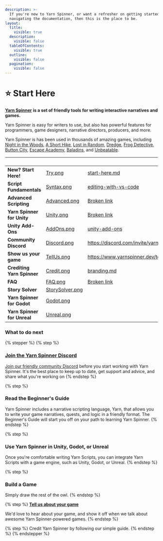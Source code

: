 ```yaml
---
description: >-
  If you're new to Yarn Spinner, or want a refresher on getting started or
  navigating the documentation, then this is the place to be.
layout:
  title:
    visible: true
  description:
    visible: false
  tableOfContents:
    visible: true
  outline:
    visible: false
  pagination:
    visible: false
---
```


# ⭐ Start Here

[**Yarn Spinner**](https://yarnspinner.dev) **is a set of friendly tools for writing interactive narratives and games.**&#x20;

Yarn Spinner is easy for writers to use, but also has powerful features for programmers, game designers, narrative directors, producers, and more.

Yarn Spinner is has been used in thousands of amazing games, including [Night in the Woods](http://nightinthewoods.com), [A Short Hike](https://ashorthike.com), [Lost in Random](https://www.ea.com/en-au/games/lost-in-random), [Dredge](https://www.dredge.game), [Frog Detective](https://frogdetective.net), [Button City](https://www.buttoncitygame.com), [Escape Academy](https://escapeacademygame.com/en), [Baladins](https://www.baladinsgame.com), and [Unbeatable](https://www.unbeatablegame.com).

<table data-view="cards" data-full-width="false"><thead><tr><th></th><th data-hidden data-card-cover data-type="files"></th><th data-hidden data-card-target data-type="content-ref"></th><th data-hidden><select></select></th><th data-hidden></th></tr></thead><tbody><tr><td><strong>New? Start Here!</strong></td><td><a href=".gitbook/assets/Try.png">Try.png</a></td><td><a href="write-yarn-scripts/start-here.md">start-here.md</a></td><td></td><td></td></tr><tr><td><strong>Script Fundamentals</strong></td><td><a href=".gitbook/assets/Syntax.png">Syntax.png</a></td><td><a href="write-yarn-scripts/syntax-basics/editing-with-vs-code/">editing-with-vs-code</a></td><td></td><td></td></tr><tr><td><strong>Advanced Scripting</strong></td><td><a href=".gitbook/assets/Advanced.png">Advanced.png</a></td><td><a href="broken-reference">Broken link</a></td><td></td><td></td></tr><tr><td><strong>Yarn Spinner for Unity</strong></td><td><a href=".gitbook/assets/Unity.png">Unity.png</a></td><td><a href="broken-reference">Broken link</a></td><td></td><td></td></tr><tr><td><strong>Unity Add-Ons</strong></td><td><a href=".gitbook/assets/AddOns.png">AddOns.png</a></td><td><a href="yarn-spinner-for-unity/unity-add-ons/">unity-add-ons</a></td><td></td><td></td></tr><tr><td><strong>Community Discord</strong></td><td><a href=".gitbook/assets/Discord.png">Discord.png</a></td><td><a href="https://discord.com/invite/yarnspinner">https://discord.com/invite/yarnspinner</a></td><td></td><td>Join the community.</td></tr><tr><td><strong>Show us your game</strong></td><td><a href=".gitbook/assets/TellUs.png">TellUs.png</a></td><td><a href="https://www.yarnspinner.dev/tell-us">https://www.yarnspinner.dev/tell-us</a></td><td></td><td></td></tr><tr><td><strong>Crediting Yarn Spinner</strong></td><td><a href=".gitbook/assets/Credit.png">Credit.png</a></td><td><a href="branding.md">branding.md</a></td><td></td><td></td></tr><tr><td><strong>FAQ</strong></td><td><a href=".gitbook/assets/FAQ.png">FAQ.png</a></td><td><a href="broken-reference">Broken link</a></td><td></td><td></td></tr><tr><td><strong>Story Solver</strong></td><td><a href=".gitbook/assets/StorySolver.png">StorySolver.png</a></td><td></td><td></td><td></td></tr><tr><td><strong>Yarn Spinner for Godot</strong></td><td><a href=".gitbook/assets/Godot.png">Godot.png</a></td><td></td><td></td><td></td></tr><tr><td><strong>Yarn Spinner for Unreal</strong></td><td><a href=".gitbook/assets/Unreal.png">Unreal.png</a></td><td></td><td></td><td></td></tr></tbody></table>

### What to do next

{% stepper %}
{% step %}
### [Join the Yarn Spinner Discord](http://discord.com/invite/yarnspinner)

[Join our friendly community Discord](http://discord.com/invite/yarnspinner) before you start working with Yarn Spinner. It's the best place to keep up to date, get support and advice, and share what you're working on
{% endstep %}

{% step %}
### Read the Beginner's Guide

Yarn Spinner includes a narrative scripting language, Yarn, that allows you to write your game narratives, quests, and logic in a friendly format. The Beginner's Guide will start you off on your path to learning Yarn Spinner.
{% endstep %}

{% step %}
### Use Yarn Spinner in Unity, Godot, or Unreal

Once you're comfortable writing Yarn Scripts, you can integrate Yarn Scripts with a game engine, such as Unity, Godot, or Unreal.&#x20;
{% endstep %}

{% step %}
### Build a Game

Simply draw the rest of the owl.
{% endstep %}

{% step %}
[**Tell us about your game**](https://yarnspinner.dev/tell-us)

We'd love to hear about your game, and show it off when we talk about awesome Yarn Spinner-powered games.
{% endstep %}

{% step %}
Credit Yarn Spinner by following our simple guide.
{% endstep %}
{% endstepper %}
